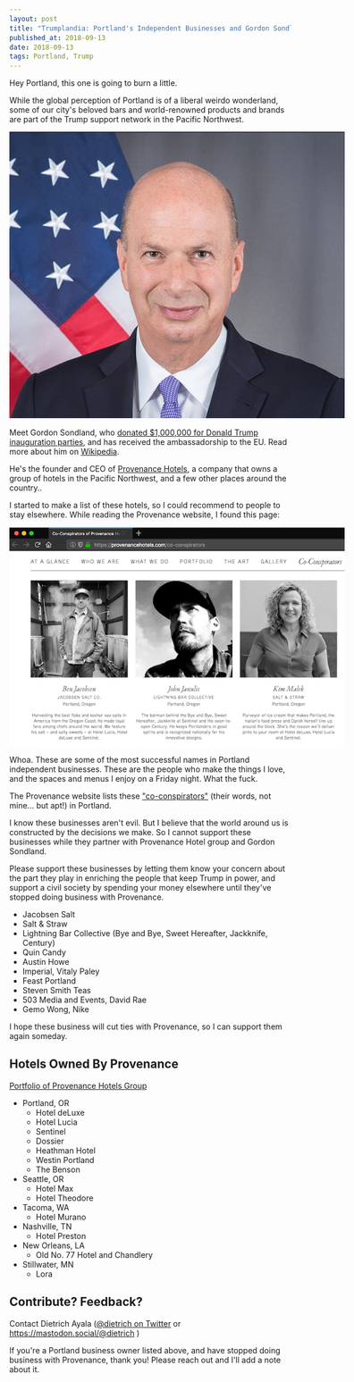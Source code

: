 ```yaml
---
layout: post
title: "Trumplandia: Portland's Independent Businesses and Gordon Sondland"
published_at: 2018-09-13
date: 2018-09-13
tags: Portland, Trump
---
```


Hey Portland, this one is going to burn a little.

While the global perception of Portland is of a liberal weirdo wonderland, some of our city's beloved bars and world-renowned products and brands are part of the Trump support network in the Pacific Northwest.

<img src="gordon.png" style="max-width: 600px;">

Meet Gordon Sondland, who [donated $1,000,000 for Donald Trump inauguration parties](https://www.wweek.com/news/2017/04/21/report-portland-hotel-owner-covertly-steered-cash-to-trump/), and has received the ambassadorship to the EU. Read more about him on [Wikipedia](https://en.wikipedia.org/wiki/Gordon_Sondland).

He's the founder and CEO of [Provenance Hotels](https://provenancehotels.com/who-we-are), a company that owns a group of hotels in the Pacific Northwest, and a few other places around the country..

I started to make a list of these hotels, so I could recommend to people to stay elsewhere. While reading the Provenance website, I found this page:

<img src="coconspirators.png" style="max-width: 600px;">

Whoa. These are some of the most successful names in Portland independent businesses. These are the people who make the things I love, and the spaces and menus I enjoy on a Friday night. What the fuck.

The Provenance website lists these ["co-conspirators"](https://provenancehotels.com/co-conspirators) (their words, not mine... but apt!) in Portland.

I know these businesses aren't evil. But I believe that the world around us is constructed by the decisions we make. So I cannot support these businesses while they partner with Provenance Hotel group and Gordon Sondland.

Please support these businesses by letting them know your concern about the part they play in enriching the people that keep Trump in power, and support a civil society  by spending your money elsewhere until they've stopped doing business with Provenance.

* Jacobsen Salt
* Salt &amp; Straw
* Lightning Bar Collective (Bye and Bye, Sweet Hereafter, Jackknife, Century)
* Quin Candy
* Austin Howe
* Imperial, Vitaly Paley
* Feast Portland
* Steven Smith Teas
* 503 Media and Events, David Rae
* Gemo Wong, Nike

I hope these business will cut ties with Provenance, so I can support them again someday.

## Hotels Owned By Provenance

[Portfolio of Provenance Hotels Group](https://provenancehotels.com/portfolio)

* Portland, OR
  * Hotel deLuxe
  * Hotel Lucia
  * Sentinel
  * Dossier
  * Heathman Hotel 
  * Westin Portland
  * The Benson
* Seattle, OR
  * Hotel Max
  * Hotel Theodore
* Tacoma, WA
  * Hotel Murano
* Nashville, TN
  * Hotel Preston
* New Orleans, LA
  * Old No. 77 Hotel and Chandlery
* Stillwater, MN
  * Lora

## Contribute? Feedback?

Contact Dietrich Ayala ([@dietrich on Twitter](https://twitter.com/dietrich) or https://mastodon.social/@dietrich )

If you're a Portland business owner listed above, and have stopped doing business with Provenance, thank you! Please reach out and I'll add a note about it.
